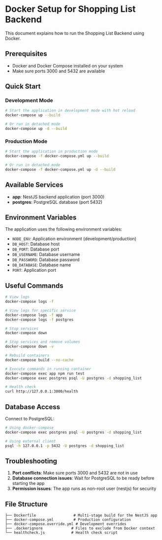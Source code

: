 # Docker Setup for Shopping List Backend

This document explains how to run the Shopping List Backend using Docker.

## Prerequisites

- Docker and Docker Compose installed on your system
- Make sure ports 3000 and 5432 are available

## Quick Start

### Development Mode
```bash
# Start the application in development mode with hot reload
docker-compose up --build

# Or run in detached mode
docker-compose up -d --build
```

### Production Mode
```bash
# Start the application in production mode
docker-compose -f docker-compose.yml up --build

# Or run in detached mode
docker-compose -f docker-compose.yml up -d --build
```

## Available Services

- **app**: NestJS backend application (port 3000)
- **postgres**: PostgreSQL database (port 5432)

## Environment Variables

The application uses the following environment variables:

- `NODE_ENV`: Application environment (development/production)
- `DB_HOST`: Database host
- `DB_PORT`: Database port
- `DB_USERNAME`: Database username
- `DB_PASSWORD`: Database password
- `DB_DATABASE`: Database name
- `PORT`: Application port

## Useful Commands

```bash
# View logs
docker-compose logs -f

# View logs for specific service
docker-compose logs -f app
docker-compose logs -f postgres

# Stop services
docker-compose down

# Stop services and remove volumes
docker-compose down -v

# Rebuild containers
docker-compose build --no-cache

# Execute commands in running container
docker-compose exec app npm run test
docker-compose exec postgres psql -U postgres -d shopping_list

# Health check
curl http://127.0.0.1:3000/health
```

## Database Access

Connect to PostgreSQL:
```bash
# Using docker-compose
docker-compose exec postgres psql -U postgres -d shopping_list

# Using external client
psql -h 127.0.0.1 -p 5432 -U postgres -d shopping_list
```

## Troubleshooting

1. **Port conflicts**: Make sure ports 3000 and 5432 are not in use
2. **Database connection issues**: Wait for PostgreSQL to be ready before starting the app
3. **Permission issues**: The app runs as non-root user (nestjs) for security

## File Structure

```
├── Dockerfile                 # Multi-stage build for the NestJS app
├── docker-compose.yml         # Production configuration
├── docker-compose.override.yml # Development overrides
├── .dockerignore             # Files to exclude from Docker context
└── healthcheck.js            # Health check script
```
